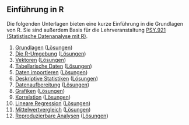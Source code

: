 ## Einführung in R

Die folgenden Unterlagen bieten eine kurze Einführung in die Grundlagen von R. Sie sind außerdem Basis für die Lehrveranstaltung [PSY.921 (Statistische Datenanalyse mit R)](https://online.uni-graz.at/kfu_online/pl/ui/$ctx/wbLv.wbShowLVDetail?pStpSpNr=826830&pSpracheNr=1).

 1. [Grundlagen](https://r-23w-01.netlify.app) ([Lösungen](https://r-23w-01-solutions.netlify.app))
 2. [Die R-Umgebung](https://r-23w-02.netlify.app) ([Lösungen](https://r-23w-02-solutions.netlify.app))
 3. [Vektoren](https://r-23w-03.netlify.app) ([Lösungen](https://quartopub.com/sites/cbrnr/r-23w-03-solutions))
 4. [Tabellarische Daten](https://r-23w-04.netlify.app) ([Lösungen](https://r-23w-04-solutions.netlify.app))
 5. [Daten importieren](https://r-23w-05.netlify.app) ([Lösungen](https://r-23w-05-solutions.netlify.app))
 6. [Deskriptive Statistiken](https://r-23w-06.netlify.app) ([Lösungen](https://r-23w-06-solutions.netlify.app))
 7. [Datenaufbereitung](https://quartopub.com/sites/cbrnr/r-23w-07) ([Lösungen](https://quartopub.com/sites/cbrnr/r-23w-07-solutions))
 8. [Grafiken](https://quartopub.com/sites/cbrnr/r-23w-08) ([Lösungen](https://quartopub.com/sites/cbrnr/r-23w-08-solutions))
 9. [Korrelation](https://quartopub.com/sites/cbrnr/r-23w-09) ([Lösungen](https://quartopub.com/sites/cbrnr/r-23w-09-solutions))
10. [Lineare Regression](https://quartopub.com/sites/cbrnr/r-23w-10) ([Lösungen](https://quartopub.com/sites/cbrnr/r-23w-10-solutions))
11. [Mittelwertvergleich](https://quartopub.com/sites/cbrnr/r-23w-12) ([Lösungen](https://quartopub.com/sites/cbrnr/r-23w-12-solutions))
12. [Reproduzierbare Analysen](https://quartopub.com/sites/cbrnr/r-23w-12) ([Lösungen](https://quartopub.com/sites/cbrnr/r-23w-12-solutions))
